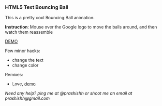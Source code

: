 ### HTML5 Text Bouncing Ball

This is a pretty cool Bouncing Ball animation.

__Instruction__: Mouse over the Google logo to move the balls around, and then watch them reassemble

[DEMO][demo]

Few minor hacks:

- change the text
- change color

Remixes:
- Love, [demo][demo1]

_Need any help? ping me at @prashishh or shoot me an email at prashishh@gmail.com_

[demo]: http://prashishh.github.io/bouncing-ball-html5/Bouncing%20Ball/text-bouncing-balls/index.html
[demo1]: http://prashishh.github.io/bouncing-ball-html5/Bouncing%20Ball/text-bouncing-balls/Remixes/love/index.html